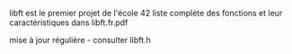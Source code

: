 libft est le premier projet de l'école 42
liste complète des fonctions et leur caractéristiques dans libft.fr.pdf

mise à jour régulière - consulter libft.h